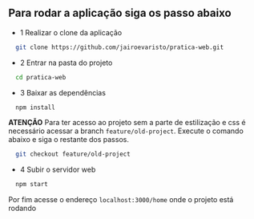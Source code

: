 ## Para rodar a aplicação siga os passo abaixo

- 1 Realizar o clone da aplicação

```bash
  git clone https://github.com/jairoevaristo/pratica-web.git
```

- 2 Entrar na pasta do projeto

```bash
  cd pratica-web
```

- 3 Baixar as dependências

```bash
  npm install
```

 **ATENÇÃO**
  Para ter acesso ao projeto sem a parte de estilização e css é necessário acessar a branch `feature/old-project`. Execute o comando abaixo e siga o restante dos passos.

```bash
  git checkout feature/old-project
``` 

- 4 Subir o servidor web

```bash
  npm start
```


Por fim acesse o endereço `localhost:3000/home` onde o projeto está rodando
